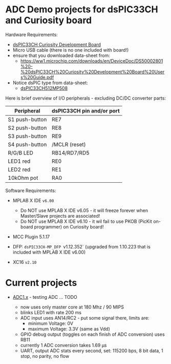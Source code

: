 # ADC Demo projects for dsPIC33CH and Curiosity board

Hardware Requirements:
- [dsPIC33CH Curiosity Development Board](https://www.microchip.com/en-us/development-tool/DM330028-2)
- Micro USB cable (there is no one included with board!)
- ensure that you downloaded data-sheet from:
  - https://ww1.microchip.com/downloads/en/DeviceDoc/DS50002801%20-%20dsPIC33CH%20Curiosity%20Development%20Board%20Users%20Guide.pdf
- Notice dsPIC type from data-sheet:
  - [dsPIC33CH512MP508](https://www.microchip.com/en-us/product/dsPIC33CH512MP508)

Here is brief overview of I/O peripherals - excluding DC/DC converter parts:

| Peripheral | dsPIC33CH pin and/or port |
| --- | --- |
| S1 push-button | RE7 |
| S2 push-button | RE8 |
| S3 push-button | RE9 |
| S4 push-button | /MCLR (reset) |
| R/G/B LED | RB14/RD7/RD5 |
| LED1 red | RE0 |
| LED2 red | RE1 |
| 10kOhm pot | RA0 |


Software Requirements:

- MPLAB X IDE `v6.00`

  - Do NOT use MPLAB X IDE v6.05 - it will freeze forever when Master/Slave projects are associated!
  - Do NOT use MPLAB X IDE v6.10 - it wil fail to use PKOB (PicKit on-board programmer) on Curiosity
    board!

- MCC Plugin 5.1.17
- DFP: `dsPIC33CH-MP_DFP `v1.12.352` (upgraded from 1.10.223 that is included with MPLAB X IDE v6.00)
- XC16 `v2.10`

# Current projects

* [ADC1.x](ADC1.x) - testing ADC ... TODO

  - now uses only master core at 180 Mhz / 90 MIPS
  - blinks LED1 with rate 200 ms
  - ADC input uses AN14/RC2 - put some signal there, limits are:
    - minimum Voltage: 0V
    - maximum Voltage: 3.3V (same as Vdd)
  - GPIO debug output (toggles on each finish of ADC conversion) uses RB11
  - currently 1 ADC conversion takes 1.69 µs
  - UART, output ADC stats every second, set: 115200 bps, 8 bit data, 1 stop, no parity, no flow


